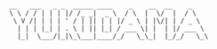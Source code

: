 
        __   ___   _ _  _____ ____    _    __  __    _    
        \ \ / / | | | |/ /_ _|  _ \  / \  |  \/  |  / \   
         \ V /| | | | ' / | || | | |/ _ \ | |\/| | / _ \  
          | | | |_| | . \ | || |_| / ___ \| |  | |/ ___ \ 
          |_|  \___/|_|\_\___|____/_/   \_\_|  |_/_/   \_\

          

